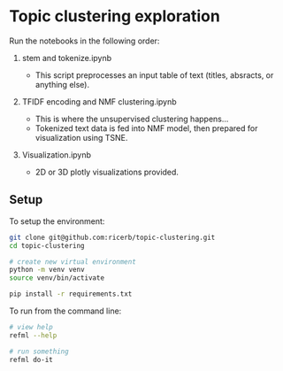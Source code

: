 # Topic clustering exploration

Run the notebooks in the following order:

1. stem and tokenize.ipynb
    - This script preprocesses an input table of text (titles, absracts, or anything else).

2. TFIDF encoding and NMF clustering.ipynb
    - This is where the unsupervised clustering happens...
    - Tokenized text data is fed into NMF model, then prepared for visualization using TSNE.

3. Visualization.ipynb
    - 2D or 3D plotly visualizations provided.

## Setup

To setup the environment:

```bash
git clone git@github.com:ricerb/topic-clustering.git
cd topic-clustering

# create new virtual environment
python -m venv venv
source venv/bin/activate

pip install -r requirements.txt
```

To run from the command line:

```bash
# view help
refml --help

# run something
refml do-it
```


